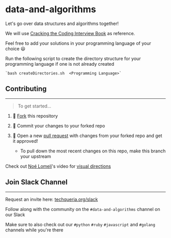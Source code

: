 # data-and-algorithms
Let's go over data structures and algorithms together! 

We will use [Cracking the Coding Interview Book](http://www.crackingthecodinginterview.com/) as reference.

Feel free to add your solutions in your programming language of your choice 😃


Run the following script to create the directory structure for your programming language 
if one is not already created

    `bash createDirectories.sh  <Programming Language>`

## Contributing
---

> To get started...

1. 🍴 [Fork](https://github.com/techqueria/data-and-algorithms#fork-destination-box) this repository

2.  🔨 Commit your changes to your forked repo

3. 🎉 Open a new [pull request](https://github.com/techqueria/data-and-algorithms/compare) with changes from your forked repo and get it approved!
    * To pull down the most recent changes on this repo, make this branch your upstream

Check out [Noé Lomelí](https://github.com/noelomeli)'s video for [visual directions](https://www.youtube.com/watch?v=sv97x3yPbrw)


## Join Slack Channel
---

Request an invite here: [techqueria.org/slack](https://techqueria.org/communities/slack/)

Follow along with the community on the `#data-and-algorithms` channel on our Slack 

Make sure to also check out our `#python` `#ruby` `#javascript` and `#golang` channels while you're there
